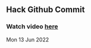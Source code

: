 
 ## Hack Github Commit 
 ### Watch video <a href="https://www.youtube.com">here</a> 
 Mon 13 Jun 2022 
